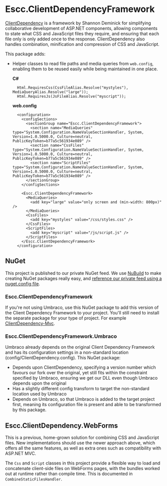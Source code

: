 Escc.ClientDependencyFramework
==============================

[ClientDependency](https://github.com/Shazwazza/ClientDependency) is a framework by Shannon Deminick for simplifying collaborative development of ASP.NET components, allowing components to state what CSS and JavaScript files they require, and ensuring that each file only is only added once to the response. ClientDependency also handles combination, minification and compression of CSS and JavaScript.

This package adds:

* Helper classes to read file paths and media queries from `web.config`, enabling them to be reused easily while being maintained in one place.

	**C#**

	    Html.RequiresCss(CssFileAlias.Resolve("mystyles"), MediaQueryAlias.Resolve("large"));
	    Html.RequiresJs(JsFileAlias.Resolve("myscript"));

	**web.config**

		<configuration>
		  <configSections>
		    <sectionGroup name="Escc.ClientDependencyFramework">
		      <section name="MediaQueries" type="System.Configuration.NameValueSectionHandler, System, Version=1.0.5000.0, Culture=neutral, PublicKeyToken=b77a5c561934e089" />
		      <section name="CssFiles" type="System.Configuration.NameValueSectionHandler, System, Version=1.0.5000.0, Culture=neutral, PublicKeyToken=b77a5c561934e089" />
		      <section name="ScriptFiles" type="System.Configuration.NameValueSectionHandler, System, Version=1.0.5000.0, Culture=neutral, PublicKeyToken=b77a5c561934e089" />
		    </sectionGroup>
		  </configSections>
		
		  <Escc.ClientDependencyFramework>
			<MediaQueries>
		      <add key="large" value="only screen and (min-width: 800px)" />
			</MediaQueries>
		    <CssFiles>
		      <add key="mystyles" value="/css/styles.css" />
		    </CssFiles>
		    <ScriptFiles>
		      <add key="myscript" value="/js/script.js" />
		    </ScriptFiles>
		  </Escc.ClientDependencyFramework>
		</configuration>



NuGet
-----

This project is published to our private NuGet feed. We use [NuBuild](https://github.com/bspell1/NuBuild) to make creating NuGet packages really easy, and [reference our private feed using a nuget.config file](http://blog.davidebbo.com/2014/01/the-right-way-to-restore-nuget-packages.html).

### Escc.ClientDependencyFramework

If you're not using Umbraco, use this NuGet package to add this version of the Client Dependency Framework to your project. You'll still need to install the separate package for your type of project. For example [ClientDependency-Mvc](http://www.nuget.org/packages/ClientDependency-Mvc/).


### Escc.ClientDependencyFramework.Umbraco

Umbraco already depends on the original Client Dependency Framework and has its configuration settings in a non-standard location (config/ClientDependency.config). This NuGet package:

* Depends upon ClientDependency, specifying a version number which favours our fork over the original, yet still fits within the constraint specified by Umbraco, ensuring we get our DLL even though Umbraco depends upon the original
* Has a slightly different config transform to target the non-standard location used by Umbraco
* Depends on Umbraco, so that Umbraco is added to the target project first, meaning its configuration file is present and able to be transformed by this package.

## Escc.ClientDependency.WebForms

This is a previous, home-grown solution for combining CSS and JavaScript files. New implementations should use the newer approach above, which offers all the same features, as well as extra ones such as compatibility with ASP.NET MVC. 

The `Css` and `Script` classes in this project provide a flexible way to load and concatenate client-side files on WebForms pages, with the bundles worked out at runtime rather than compile time. This is documented in `CombineStaticFilesHandler`.